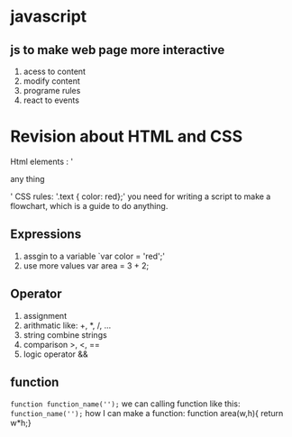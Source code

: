 # javascript
## js to make web page more interactive
1. acess to content
2. modify content
3. programe rules
4. react to events
# Revision about HTML and CSS
Html elements : '<p class="text">any thing</p>'
CSS rules: '.text { color: red};'
you need for writing a script to make a flowchart, which is a guide to do anything.

## Expressions
1. assgin to a variable
`var color = 'red';'
2. use more values
var area = 3 + 2;

## Operator
1. assignment
2. arithmatic like: +, *, /, ...
3. string combine strings 
4. comparison >, <, ==
5. logic operator &&
## function
`function function_name('');`
we can calling function like this:
`function_name('');`
how I can make a function:
function area(w,h){
return w*h;}


